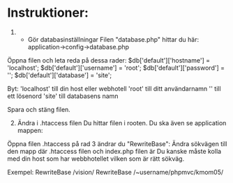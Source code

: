 Instruktioner:
==============

1. - Gör databasinställningar
Filen "database.php" hittar du här:
application->config->database.php

Öppna filen och leta reda på dessa rader:
$db['default']['hostname'] = 'localhost';
$db['default']['username'] = 'root';
$db['default']['password'] = '';
$db['default']['database'] = 'site';

Byt:
'localhost' 	till din host eller webhotell
'root' 			till ditt användarnamn
''				till ett lösenord
'site'			till databasens namn

Spara och stäng filen.



2. Ändra i .htaccess filen
Du hittar filen i rooten. Du ska även se application mappen:

Öppna filen .htaccess
på rad 3 ändrar du "RewriteBase":
Ändra sökvägen till den mapp där .htaccess filen och index.php filen är
Du kanske måste kolla med din host som har webbhotellet vilken som är rätt sökväg.

Exempel: 
RewriteBase /vision/
RewriteBase /~username/phpmvc/kmom05/









